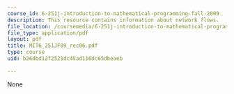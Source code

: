 ```yaml
---
course_id: 6-251j-introduction-to-mathematical-programming-fall-2009
description: This resource contains information about network flows.
file_location: /coursemedia/6-251j-introduction-to-mathematical-programming-fall-2009/b26dbd12f2521dc45ad116dc65dbeaeb_MIT6_251JF09_rec06.pdf
file_type: application/pdf
layout: pdf
title: MIT6_251JF09_rec06.pdf
type: course
uid: b26dbd12f2521dc45ad116dc65dbeaeb

---
```

None
